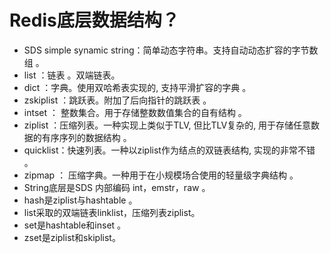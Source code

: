 # Redis底层数据结构？

- SDS simple synamic string：简单动态字符串。支持自动动态扩容的字节数组 。
- list ：链表 。双端链表。
- dict ：字典。使用双哈希表实现的, 支持平滑扩容的字典 。
- zskiplist ：跳跃表。附加了后向指针的跳跃表 。
- intset ： 整数集合。用于存储整数数值集合的自有结构 。
- ziplist ：压缩列表。一种实现上类似于TLV, 但比TLV复杂的, 用于存储任意数据的有序序列的数据结构 。
- quicklist：快速列表。一种以ziplist作为结点的双链表结构, 实现的非常不错 。
- zipmap ： 压缩字典。一种用于在小规模场合使用的轻量级字典结构 。
- String底层是SDS 内部编码 int，emstr，raw 。
- hash是ziplist与hashtable 。
- list采取的双端链表linklist，压缩列表ziplist。
- set是hashtable和inset 。
- zset是ziplist和skiplist。